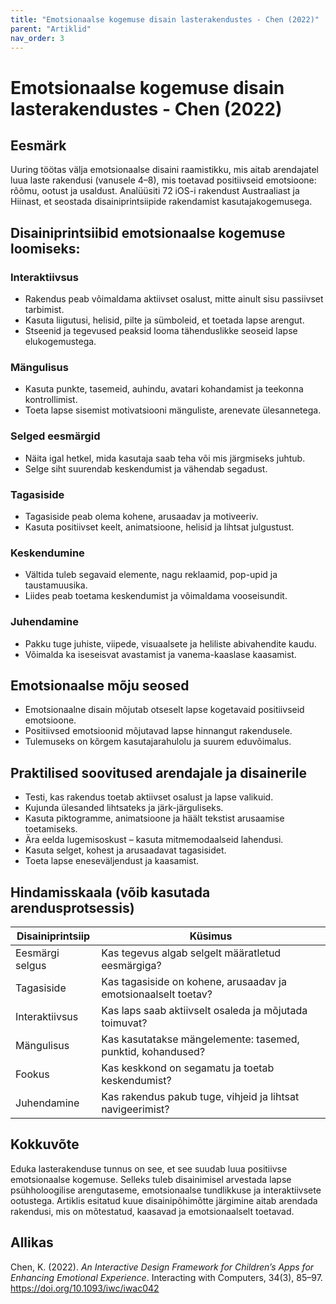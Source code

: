 ```yaml
---
title: "Emotsionaalse kogemuse disain lasterakendustes - Chen (2022)"
parent: "Artiklid"
nav_order: 3
---
```


# Emotsionaalse kogemuse disain lasterakendustes -  Chen (2022)

## Eesmärk

Uuring töötas välja emotsionaalse disaini raamistikku, mis aitab arendajatel luua laste rakendusi (vanusele 4–8), mis toetavad positiivseid emotsioone: rõõmu, ootust ja usaldust. Analüüsiti 72 iOS-i rakendust Austraaliast ja Hiinast, et seostada disainiprintsiipide rakendamist kasutajakogemusega.

## Disainiprintsiibid emotsionaalse kogemuse loomiseks:

### Interaktiivsus

- Rakendus peab võimaldama aktiivset osalust, mitte ainult sisu passiivset tarbimist.
- Kasuta liigutusi, helisid, pilte ja sümboleid, et toetada lapse arengut.
- Stseenid ja tegevused peaksid looma tähenduslikke seoseid lapse elukogemustega.

### Mängulisus

- Kasuta punkte, tasemeid, auhindu, avatari kohandamist ja teekonna kontrollimist.
- Toeta lapse sisemist motivatsiooni mänguliste, arenevate ülesannetega.

### Selged eesmärgid

- Näita igal hetkel, mida kasutaja saab teha või mis järgmiseks juhtub.
- Selge siht suurendab keskendumist ja vähendab segadust.

### Tagasiside

- Tagasiside peab olema kohene, arusaadav ja motiveeriv.
- Kasuta positiivset keelt, animatsioone, helisid ja lihtsat julgustust.

### Keskendumine

- Vältida tuleb segavaid elemente, nagu reklaamid, pop-upid ja taustamuusika.
- Liides peab toetama keskendumist ja võimaldama vooseisundit.

### Juhendamine

- Pakku tuge juhiste, viipede, visuaalsete ja heliliste abivahendite kaudu.
- Võimalda ka iseseisvat avastamist ja vanema-kaaslase kaasamist.

## Emotsionaalse mõju seosed

- Emotsionaalne disain mõjutab otseselt lapse kogetavaid positiivseid emotsioone.
- Positiivsed emotsioonid mõjutavad lapse hinnangut rakendusele.
- Tulemuseks on kõrgem kasutajarahulolu ja suurem eduvõimalus.

## Praktilised soovitused arendajale ja disainerile

- Testi, kas rakendus toetab aktiivset osalust ja lapse valikuid.
- Kujunda ülesanded lihtsateks ja järk-järguliseks.
- Kasuta piktogramme, animatsioone ja häält tekstist arusaamise toetamiseks.
- Ära eelda lugemisoskust – kasuta mitmemodaalseid lahendusi.
- Kasuta selget, kohest ja arusaadavat tagasisidet.
- Toeta lapse eneseväljendust ja kaasamist.

## Hindamisskaala (võib kasutada arendusprotsessis)

| Disainiprintsiip   | Küsimus                                                                 |
|--------------------|--------------------------------------------------------------------------|
| Eesmärgi selgus    | Kas tegevus algab selgelt määratletud eesmärgiga?                        |
| Tagasiside         | Kas tagasiside on kohene, arusaadav ja emotsionaalselt toetav?           |
| Interaktiivsus     | Kas laps saab aktiivselt osaleda ja mõjutada toimuvat?                   |
| Mängulisus         | Kas kasutatakse mängelemente: tasemed, punktid, kohandused?              |
| Fookus             | Kas keskkond on segamatu ja toetab keskendumist?                         |
| Juhendamine        | Kas rakendus pakub tuge, vihjeid ja lihtsat navigeerimist?               |


## Kokkuvõte

Eduka lasterakenduse tunnus on see, et see suudab luua positiivse emotsionaalse kogemuse. Selleks tuleb disainimisel arvestada lapse psühholoogilise arengutaseme, emotsionaalse tundlikkuse ja interaktiivsete ootustega. Artiklis esitatud kuue disainipõhimõtte järgimine aitab arendada rakendusi, mis on mõtestatud, kaasavad ja emotsionaalselt toetavad.

## Allikas

Chen, K. (2022). *An Interactive Design Framework for Children’s Apps for Enhancing Emotional Experience*. Interacting with Computers, 34(3), 85–97. https://doi.org/10.1093/iwc/iwac042
